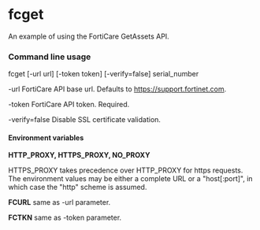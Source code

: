 # fcgetAn example of using the FortiCare GetAssets API.### Command line usagefcget [-url url] [-token token] [-verify=false] serial_number-url FortiCare API base url.  Defaults to https://support.fortinet.com.-token FortiCare API token.  Required.-verify=false Disable SSL certificate validation.#### Environment variables**HTTP_PROXY, HTTPS_PROXY, NO_PROXY**HTTPS_PROXY takes precedence over HTTP_PROXY for https requests.  The environment values may be either a complete URL or a "host[:port]", in which case the "http" scheme is assumed.**FCURL** same as -url parameter.**FCTKN** same as -token parameter.
